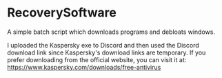 # RecoverySoftware
A simple batch script which downloads programs and debloats windows.

I uploaded the Kaspersky exe to Discord and then used the Discord download link since Kaspersky's download links are temporary. If you prefer downloading from the official website, you can visit it at: https://www.kaspersky.com/downloads/free-antivirus
